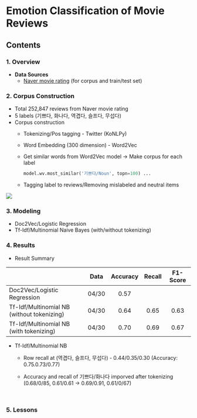 # Emotion Classification of Movie Reviews 

## Contents

### 1. Overview

- **Data Sources**
  - [Naver movie rating](https://movie.naver.com/movie/point/af/list.nhn) (for corpus and train/test set)

### 2. Corpus Construction

- Total 252,847 reviews from Naver movie rating
- 5 labels (기쁘다, 화나다, 역겹다, 슬프다, 무섭다)
- Corpus construction
  - Tokenizing/Pos tagging -  Twitter (KoNLPy)

  - Word Embedding (300 dimension)  - Word2Vec

  - Get similar words from Word2Vec model → Make corpus for each label

    ```python
    model.wv.most_similar('기쁘다/Noun', topn=100) ...
    ```

  - Tagging label to reviews/Removing mislabeled and neutral items

<img src="https://i.imgur.com/sRYPYXz.jpg">

### 3. Modeling

- Doc2Vec/Logistic Regression
- Tf-Idf/Multinomial Naive Bayes (with/without tokenizing)

### 4. Results

- Result Summary

|                                            | Data  | Accuracy | Recall | F1-Score |
| ------------------------------------------ | :---: | :------: | :----: | :------: |
| Doc2Vec/Logistic Regression                | 04/30 |   0.57   |        |          |
| Tf-Idf/Multinomial NB (without tokenizing) | 04/30 |   0.64   |  0.65  |   0.63   |
| Tf-Idf/Multinomial NB (with tokenizing)    | 04/30 |   0.70   |  0.69  |   0.67   |

- Tf-Idf/Multinomial NB

  - Row recall at (역겹다, 슬프다, 무섭다) - 0.44/0.35/0.30 (Accuracy: 0.75.0.73/0.77)

  - Accuracy and recall of 기쁘다/화나다 imporved after tokenizing (0.68/0/85, 0.61/0.61 → 0.69/0.91, 0.61/0/67)

    ​

### 5. Lessons



